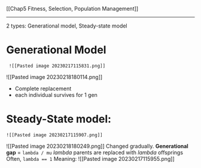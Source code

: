 [[Chap5 Fitness, Selection, Population Management]]
****
2 types:
Generational model, Steady-state model
# Generational Model
	 ![[Pasted image 20230217115831.png]]
![[Pasted image 20230218180114.png]]
- Complete replacement
- each individual survives for 1 gen

# Steady-State model:
	![[Pasted image 20230217115907.png]]
![[Pasted image 20230218180249.png]]
Changed gradually.
**Generational gap** = `lambda / mu`
*lambda* parents are replaced with *lambda* offsprings
Often, `lambda == 1`
Meaning:
![[Pasted image 20230217115955.png]]
